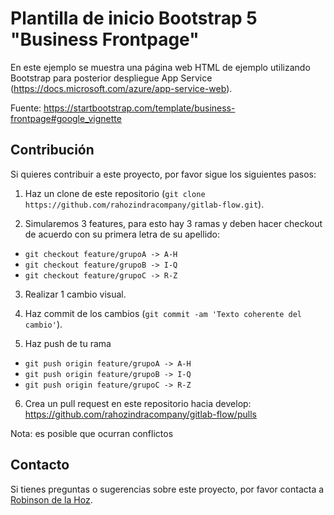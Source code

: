 # Plantilla de inicio Bootstrap 5 "Business Frontpage"

En este ejemplo se muestra una página web HTML de ejemplo utilizando Bootstrap para posterior despliegue App Service (https://docs.microsoft.com/azure/app-service-web). 

Fuente: https://startbootstrap.com/template/business-frontpage#google_vignette

## Contribución
Si quieres contribuir a este proyecto, por favor sigue los siguientes pasos:

1. Haz un clone de este repositorio (`git clone https://github.com/rahozindracompany/gitlab-flow.git`).

2. Simularemos 3 features, para esto hay 3 ramas y deben hacer checkout de acuerdo con su primera letra de su apellido:​

- `git checkout feature/grupoA -> A-H​`
- `git checkout feature/grupoB -> I-Q​`
- `git checkout feature/grupoC -> R-Z​`

3. Realizar 1 cambio visual.​

4. Haz commit de los cambios (`git commit -am 'Texto coherente del cambio'`).

5. Haz push de tu rama

- `git push origin feature/grupoA -> A-H​`
- `git push origin feature/grupoB -> I-Q​`
- `git push origin feature/grupoC -> R-Z​`

 
6. Crea un pull request en este repositorio hacia develop: https://github.com/rahozindracompany/gitlab-flow/pulls

Nota: es posible que ocurran conflictos​

## Contacto
Si tienes preguntas o sugerencias sobre este proyecto, por favor contacta a [Robinson de la Hoz](mailto:rahoz@indracompany.com).